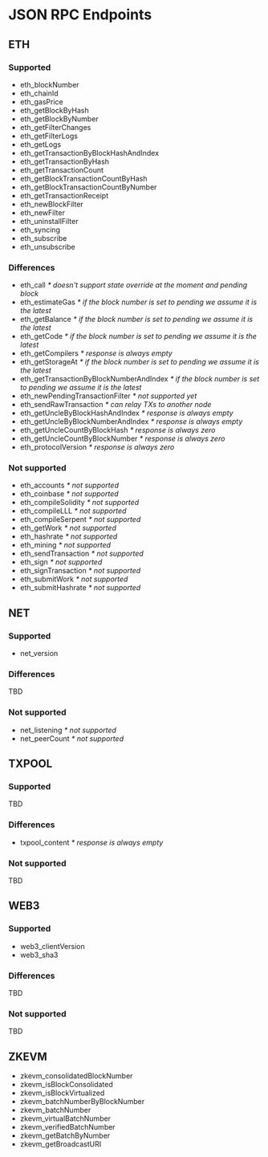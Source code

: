 # JSON RPC Endpoints

## ETH

### Supported

- eth_blockNumber
- eth_chainId
- eth_gasPrice
- eth_getBlockByHash
- eth_getBlockByNumber
- eth_getFilterChanges
- eth_getFilterLogs
- eth_getLogs
- eth_getTransactionByBlockHashAndIndex
- eth_getTransactionByHash
- eth_getTransactionCount
- eth_getBlockTransactionCountByHash
- eth_getBlockTransactionCountByNumber
- eth_getTransactionReceipt
- eth_newBlockFilter
- eth_newFilter
- eth_uninstallFilter
- eth_syncing
- eth_subscribe
- eth_unsubscribe

### Differences

- eth_call _* doesn't support state override at the moment and pending block_ 
- eth_estimateGas _* if the block number is set to pending we assume it is the latest_
- eth_getBalance _* if the block number is set to pending we assume it is the latest_
- eth_getCode _* if the block number is set to pending we assume it is the latest_
- eth_getCompilers _* response is always empty_
- eth_getStorageAt _* if the block number is set to pending we assume it is the latest_
- eth_getTransactionByBlockNumberAndIndex _* if the block number is set to pending we assume it is the latest_
- eth_newPendingTransactionFilter _* not supported yet_
- eth_sendRawTransaction _* can relay TXs to another node_
- eth_getUncleByBlockHashAndIndex _* response is always empty_
- eth_getUncleByBlockNumberAndIndex _* response is always empty_
- eth_getUncleCountByBlockHash _* response is always zero_
- eth_getUncleCountByBlockNumber _* response is always zero_
- eth_protocolVersion _* response is always zero_

### Not supported

- eth_accounts _* not supported_
- eth_coinbase _* not supported_
- eth_compileSolidity _* not supported_
- eth_compileLLL _* not supported_
- eth_compileSerpent _* not supported_
- eth_getWork _* not supported_
- eth_hashrate _* not supported_
- eth_mining _* not supported_
- eth_sendTransaction _* not supported_
- eth_sign _* not supported_
- eth_signTransaction _* not supported_
- eth_submitWork _* not supported_
- eth_submitHashrate _* not supported_

## NET

### Supported

- net_version

### Differences

TBD

### Not supported

- net_listening _* not supported_
- net_peerCount _* not supported_

## TXPOOL

### Supported

TBD

### Differences

- txpool_content _* response is always empty_

### Not supported

TBD

## WEB3

### Supported

- web3_clientVersion
- web3_sha3

### Differences

TBD

### Not supported

TBD

## ZKEVM

- zkevm_consolidatedBlockNumber
- zkevm_isBlockConsolidated
- zkevm_isBlockVirtualized
- zkevm_batchNumberByBlockNumber
- zkevm_batchNumber
- zkevm_virtualBatchNumber
- zkevm_verifiedBatchNumber
- zkevm_getBatchByNumber
- zkevm_getBroadcastURI
